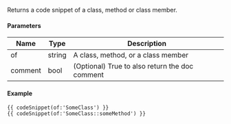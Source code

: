Returns a code snippet  of a class, method or class member.

#### Parameters

| Name | Type | Description
| ---- | ---- | -----------
| of | string | A class, method, or a class member
| comment | bool | (Optional) True to also return the doc comment

#### Example

```
{{ codeSnippet(of:'SomeClass') }}
{{ codeSnippet(of:'SomeClass::someMethod') }}
```